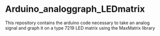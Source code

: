# Arduino_analoggraph_LEDmatrix
This repository contains the arduino code necessary to take an analog signal 
and graph it on a type 7219 LED matrix using the MaxMatrix library
